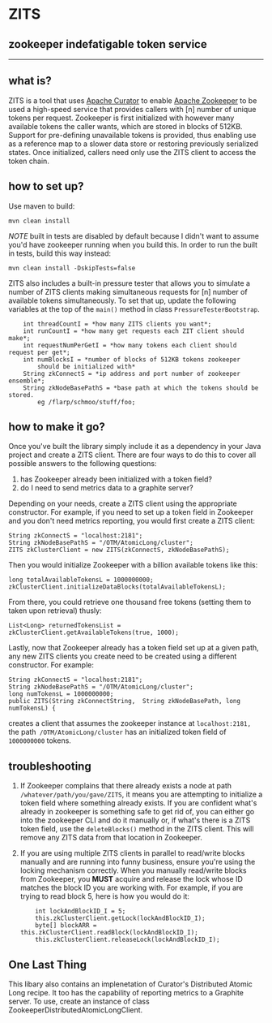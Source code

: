 ZITS 
==========================================
zookeeper indefatigable token service
-------------------------------------

----------

what is?
--------
ZITS is a tool that uses [Apache Curator](https://curator.apache.org/) to enable [Apache Zookeeper](https://zookeeper.apache.org/) to be used a high-speed service that provides callers with [n] number of unique tokens per request. Zookeeper is first initialized with however many available tokens the caller wants, which are stored in blocks of 512KB. Support for pre-defining unavailable tokens is provided, thus enabling use as a reference map to a slower data store or restoring previously serialized states. Once initialized, callers need only use the ZITS client to access the token chain.

how to set up?
--------------
Use maven to build:

    mvn clean install

*NOTE* built in tests are disabled by default because I didn't want to assume you'd have zookeeper running when you build this. In order to run the built in tests, build this way instead:

    mvn clean install -DskipTests=false

ZITS also includes a built-in pressure tester that allows you to simulate a number of ZITS clients making simultaneous requests for [n] number of available tokens simultaneously. To set that up, update the following variables at the top of the `main()` method in class `PressureTesterBootstrap`.

    	int threadCountI = *how many ZITS clients you want*;
     	int runCountI = *how many get requests each ZIT client should make*; 
     	int requestNumPerGetI = *how many tokens each client should request per get*;
     	int numBlocksI = *number of blocks of 512KB tokens zookeeper 
	     	should be initialized with*
    	String zkConnectS = *ip address and port number of zookeeper ensemble*;
    	String zkNodeBasePathS = *base path at which the tokens should be stored. 
	    	eg /flarp/schmoo/stuff/foo;
 


how to make it go?
------------------
Once you've built the library simply include it as a dependency in your Java project and create a ZITS client. There are four ways to do this to cover all possible answers to the following questions: 

 1. has Zookeeper already been initialized with a token field? 
 2. do I need to send metrics data to a graphite server?

Depending on your needs, create a ZITS client using the appropriate constructor. For example, if you need to set up a token field in Zookeeper and you don't need metrics reporting, you would first create a ZITS client:

    String zkConnectS = "localhost:2181";
    String zkNodeBasePathS = "/OTM/AtomicLong/cluster";
    ZITS zkClusterClient = new ZITS(zkConnectS, zkNodeBasePathS);	

Then you would initialize  Zookeeper with a billion available tokens like this: 
     
    long totalAvailableTokensL = 1000000000;
    zkClusterClient.initializeDataBlocks(totalAvailableTokensL);  

From there, you could retrieve one thousand free tokens (setting them to taken upon retrieval) thusly:

    List<Long> returnedTokensList = zkClusterClient.getAvailableTokens(true, 1000);

Lastly, now that Zookeeper already has a token field set up at a given path, any new ZITS clients you create need to be created using a different constructor. For example:

    String zkConnectS = "localhost:2181";
    String zkNodeBasePathS = "/OTM/AtomicLong/cluster";
    long numTokensL = 1000000000;
    public ZITS(String zkConnectString,  String zkNodeBasePath, long numTokensL) {

creates a client that assumes the zookeeper instance at `localhost:2181, `the path` /OTM/AtomicLong/cluster` has an initialized token field of `1000000000` tokens. 


troubleshooting
---------------

 1. If Zookeeper complains that there already exists a node at path `/whatever/path/you/gave/ZITS`, it means you are attempting to initialize a token field where something already exists. If you are confident what's already in zookeeper is something safe to get rid of, you can either go into the zookeeper CLI and do it manually or, if what's there is a ZITS token field, use the `deleteBlocks()` method in the ZITS client. This will remove any ZITS data from that location in Zookeeper. 
 2. If you are using multiple ZITS clients in parallel to read/write blocks manually and are running into funny business, ensure you're using the locking mechanism correctly. When you manually read/write blocks from Zookeeper, you **MUST** acquire and release the lock whose ID matches the block ID you are working with. For example, if you are trying to read block 5, here is how you would do it:

		    int lockAndBlockID_I = 5;
		    this.zkClusterClient.getLock(lockAndBlockID_I);
		    byte[] blockARR = this.zkClusterClient.readBlock(lockAndBlockID_I);
		    this.zkClusterClient.releaseLock(lockAndBlockID_I);


One Last Thing
--------------
This libary also contains an implenetation of Curator's Distributed Atomic Long recipe. It too has the capability of reporting metrics to a Graphite server. To use, create an instance of class ZookeeperDistributedAtomicLongClient.
